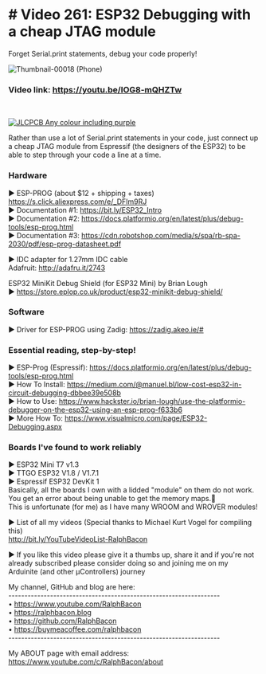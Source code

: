 # # Video 261: ESP32 Debugging with a cheap JTAG module  
Forget Serial.print statements, debug your code properly!  

![Thumbnail-00018 (Phone)](https://user-images.githubusercontent.com/20911308/223477128-8d5d9eb0-d804-4ba0-b9f6-d333689c8edf.png)

### Video link: https://youtu.be/lOG8-mQHZTw  
<br>  

[![JLCPCB Any colour including purple](https://user-images.githubusercontent.com/20911308/223475598-b2e00f51-f634-4802-a6c1-336b02c748d6.jpg "JLCPCB - $2 for 2, 4, 8-layer PCBs and more")](https://jlcpcb.com/)  

Rather than use a lot of Serial.print statements in your code, just connect up a cheap JTAG module from Espressif (the designers of the ESP32) to be able to step through your code a line at a time.

### Hardware  
► ESP-PROG (about $12 + shipping + taxes) https://s.click.aliexpress.com/e/_DFIm9RJ    
► Documentation #1: https://bit.ly/ESP32_Intro  
► Documentation #2: https://docs.platformio.org/en/latest/plus/debug-tools/esp-prog.html  
► Documentation #3: https://cdn.robotshop.com/media/s/spa/rb-spa-2030/pdf/esp-prog-datasheet.pdf  

► IDC adapter for 1.27mm IDC cable  
Adafruit: http://adafru.it/2743  

ESP32 MiniKit Debug Shield (for ESP32 Mini) by Brian Lough  
► https://store.eplop.co.uk/product/esp32-minikit-debug-shield/  

### Software  
► Driver for ESP-PROG using Zadig: https://zadig.akeo.ie/#  

### Essential reading, step-by-step!  
► ESP-Prog (Espressif): https://docs.platformio.org/en/latest/plus/debug-tools/esp-prog.html  
► How To Install: https://medium.com/@manuel.bl/low-cost-esp32-in-circuit-debugging-dbbee39e508b  
► How to Use: https://www.hackster.io/brian-lough/use-the-platformio-debugger-on-the-esp32-using-an-esp-prog-f633b6  
► More How To: https://www.visualmicro.com/page/ESP32-Debugging.aspx  

### Boards I've found to work reliably  
► ESP32 Mini T7 v1.3  
► TTGO ESP32 V1.8 / V1.7.1  
► Espressif ESP32 DevKit 1  
Basically, all the boards I own with a lidded "module" on them do not work. You get an error about being unable to get the memory maps.🤷  
This is unfortunate (for me) as I have many WROOM and WROVER modules!  

► List of all my videos
(Special thanks to Michael Kurt Vogel for compiling this)  
http://bit.ly/YouTubeVideoList-RalphBacon

► If you like this video please give it a thumbs up, share it and if you're not already subscribed please consider doing so and joining me on my Arduinite (and other μControllers) journey

My channel, GitHub and blog are here:  
\------------------------------------------------------------------  
• https://www.youtube.com/RalphBacon  
• https://ralphbacon.blog  
• https://github.com/RalphBacon  
• https://buymeacoffee.com/ralphbacon  
\------------------------------------------------------------------

My ABOUT page with email address: https://www.youtube.com/c/RalphBacon/about


